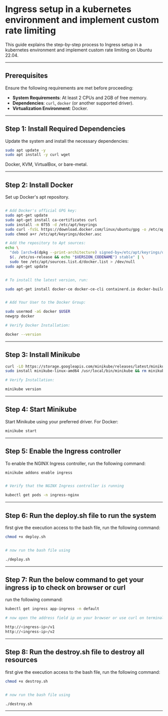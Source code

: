 # Ingress setup in a kubernetes environment and implement custom rate limiting

This guide explains the step-by-step process to Ingress setup in a kubernetes environment and implement custom rate limiting on Ubuntu 22.04.

---

## Prerequisites

Ensure the following requirements are met before proceeding:

- **System Requirements**: At least 2 CPUs and 2GB of free memory.
- **Dependencies**: `curl`, `docker` (or another supported driver).
- **Virtualization Environment**: Docker.

---

## Step 1: Install Required Dependencies

Update the system and install the necessary dependencies:

```bash
sudo apt update -y
sudo apt install -y curl wget 
```

Docker, KVM, VirtualBox, or bare-metal.

---

## Step 2: Install Docker
Set up Docker's apt repository.

```bash

# Add Docker's official GPG key:
sudo apt-get update
sudo apt-get install ca-certificates curl
sudo install -m 0755 -d /etc/apt/keyrings
sudo curl -fsSL https://download.docker.com/linux/ubuntu/gpg -o /etc/apt/keyrings/docker.asc
sudo chmod a+r /etc/apt/keyrings/docker.asc

# Add the repository to Apt sources:
echo \
  "deb [arch=$(dpkg --print-architecture) signed-by=/etc/apt/keyrings/docker.asc] https://download.docker.com/linux/ubuntu \
  $(. /etc/os-release && echo "$VERSION_CODENAME") stable" | \
  sudo tee /etc/apt/sources.list.d/docker.list > /dev/null
sudo apt-get update


# To install the latest version, run:

sudo apt-get install docker-ce docker-ce-cli containerd.io docker-buildx-plugin docker-compose-plugin


# Add Your User to the Docker Group:

sudo usermod -aG docker $USER
newgrp docker

# Verify Docker Installation:

docker --version
```
---

## Step 3: Install Minikube

```bash
curl -LO https://storage.googleapis.com/minikube/releases/latest/minikube-linux-amd64
sudo install minikube-linux-amd64 /usr/local/bin/minikube && rm minikube-linux-amd64

# Verify Installation:

minikube version
```
----

## Step 4: Start Minikube
Start Minikube using your preferred driver. For Docker:

```bash
minikube start 
```

----

## Step 5: Enable the Ingress controller

To enable the NGINX Ingress controller, run the following command:

```bash
minikube addons enable ingress


# Verify that the NGINX Ingress controller is running

kubectl get pods -n ingress-nginx
```
---

## Step 6: Run the deploy.sh file to run the system

first give the execution access to the bash file, run the following command:

```bash
chmod +x deploy.sh


# now run the bash file using

./deploy.sh
```
---

## Step 7: Run the below command to get your ingress ip to check on browser or curl

run the following command:

```bash
kubectl get ingress app-ingress -n default

# now open the address field ip on your browser or use curl on terminal

http://<ingress-ip>/v1
http://<ingress-ip>/v2
```
---

## Step 8: Run the destroy.sh file to destroy all resources

first give the execution access to the bash file, run the following command:

```bash
chmod +x destroy.sh


# now run the bash file using

./destroy.sh
```
---
